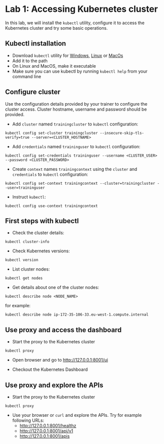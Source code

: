 # Lab 1: Accessing Kubernetes cluster

In this lab, we will install the `kubectl` utility, configure it to access the Kubernetes cluster and try some basic operations.

## Kubectl installation

* Download `kubectl` utility for [Windows](https://storage.googleapis.com/kubernetes-release/release/v1.5.3/bin/windows/amd64/kubectl.exe), [Linux](https://storage.googleapis.com/kubernetes-release/release/v1.5.3/bin/linux/amd64/kubectl) or [MacOs](https://storage.googleapis.com/kubernetes-release/release/v1.5.3/bin/darwin/amd64/kubectl)
* Add it to the path
* On Linux and MacOS, make it executable
* Make sure you can use kubectl by running `kubectl help` from your command line

## Configure cluster

Use the configuration details provided by your trainer to configure the cluster access. Cluster hostname, username and password should be provided.

* Add `cluster` named `trainingcluster` to `kubectl` configuration:
```
kubectl config set-cluster trainingcluster --insecure-skip-tls-verify=true --server=<CLUSTER_HOSTNAME>
```

* Add `credentials` named `traininguser` to `kubectl` configuration:
```
kubectl config set-credentials traininguser --username <CLUSTER_USER> --password <CLUSTER_PASSWORD>
```

* Create `context` names `trainingcontext` using the `cluster` and `credentials` to `kubectl` configuration:
```
kubectl config set-context trainingcontext --cluster=trainingcluster --user=traininguser
```

* Instruct `kubectl`:
```
kubectl config use-context trainingcontext
```

## First steps with kubectl

* Check the cluster details:
```
kubectl cluster-info
```

* Check Kubernetes versions:
```
kubectl version
```

* List cluster nodes:
```
kubectl get nodes
```

* Get details about one of the cluster nodes:
```
kubectl describe node <NODE_NAME>
```
for example:
```
kubectl describe node ip-172-35-106-33.eu-west-1.compute.internal
```

## Use proxy and access the dashboard

* Start the proxy to the Kubernetes cluster
```
kubectl proxy
```

* Open browser and go to http://127.0.0.1:8001/ui

* Checkout the Kubernetes Dashboard

## Use proxy and explore the APIs

* Start the proxy to the Kubernetes cluster
```
kubectl proxy
```

* Use your browser or `curl` and explore the APIs. Try for example following URLs:
  * http://127.0.0.1:8001/healthz
  * http://127.0.0.1:8001/api/v1
  * http://127.0.0.1:8001/apis
